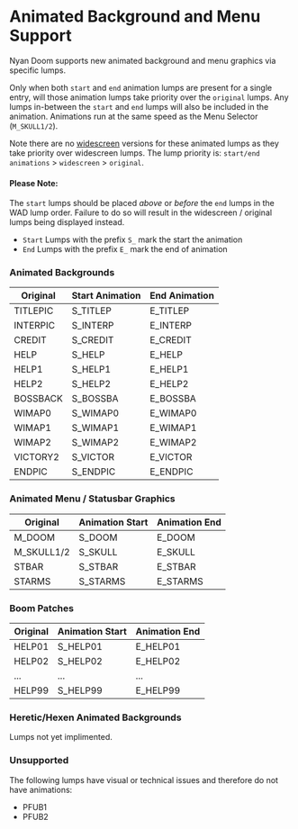 # Animated Background and Menu Support

Nyan Doom supports new animated background and menu graphics via specific lumps.

Only when both `start` and `end` animation lumps are present for a single entry, will those animation lumps take priority over the `original` lumps. Any lumps in-between the `start` and `end` lumps will also be included in the animation. Animations run at the same speed as the Menu Selector (`M_SKULL1/2`).

Note there are no [widescreen](ws.md) versions for these animated lumps as they take priority over widescreen lumps. The lump priority is: `start/end animations` > `widescreen` > `original`.

#### Please Note:
The `start` lumps should be placed *above* or *before* the `end` lumps in the WAD lump order. Failure to do so will result in the widescreen / original lumps being displayed instead.
- `Start` Lumps with the prefix `S_` mark the start the animation
- `End` Lumps with the prefix `E_` mark the end of animation

### Animated Backgrounds

| Original       | Start Animation         | End Animation           |
|----------------|-------------------------|-------------------------|
| TITLEPIC       | S_TITLEP                | E_TITLEP                |
| INTERPIC       | S_INTERP                | E_INTERP                |
| CREDIT         | S_CREDIT                | E_CREDIT                |
| HELP           | S_HELP                  | E_HELP                  |
| HELP1          | S_HELP1                 | E_HELP1                 |
| HELP2          | S_HELP2                 | E_HELP2                 |
| BOSSBACK       | S_BOSSBA                | E_BOSSBA                |
| WIMAP0         | S_WIMAP0                | E_WIMAP0                |
| WIMAP1         | S_WIMAP1                | E_WIMAP1                |
| WIMAP2         | S_WIMAP2                | E_WIMAP2                |
| VICTORY2       | S_VICTOR                | E_VICTOR                |
| ENDPIC         | S_ENDPIC                | E_ENDPIC                |

### Animated Menu / Statusbar Graphics

| Original       | Animation Start         | Animation End           |
|----------------|-------------------------|-------------------------|
| M_DOOM         | S_DOOM                  | E_DOOM                  |
| M_SKULL1/2     | S_SKULL                 | E_SKULL                 |
| STBAR          | S_STBAR                 | E_STBAR                 |
| STARMS         | S_STARMS                | E_STARMS                |

### Boom Patches

| Original       | Animation Start         | Animation End           |
|----------------|-------------------------|-------------------------|
| HELP01         | S_HELP01                | E_HELP01                |
| HELP02         | S_HELP02                | E_HELP02                |
| ...            | ...                     | ...                     |
| HELP99         | S_HELP99                | E_HELP99                |

### Heretic/Hexen Animated Backgrounds

Lumps not yet implimented.

### Unsupported

The following lumps have visual or technical issues and therefore do not have animations:
- PFUB1
- PFUB2
